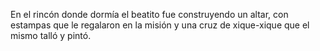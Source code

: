 En el rincón donde dormía el beatito fue construyendo un altar, con estampas que le regalaron en la misión y una cruz de xique-xique que el mismo talló y pintó.